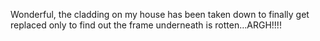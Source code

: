 <!--
id: 378735669
link: http://kevinisom.info/post/378735669/wonderful-the-cladding-on-my-house-has-been-taken
slug: wonderful-the-cladding-on-my-house-has-been-taken
date: Tue Feb 09 2010 11:20:49 GMT+1300 (NZDT)
raw: {"blog_name":"kevinisom","id":378735669,"post_url":"http://kevinisom.info/post/378735669/wonderful-the-cladding-on-my-house-has-been-taken","slug":"wonderful-the-cladding-on-my-house-has-been-taken","type":"text","date":"2010-02-08 22:20:49 GMT","timestamp":1265667649,"state":"published","format":"html","reblog_key":"W1ILYoUP","tags":[],"short_url":"http://tmblr.co/Zw68YyMammr","highlighted":[],"feed_item":"http://twitter.com/kev_nz/statuses/8821802559","from_feed_id":"650289","note_count":0,"title":null,"body":"<p>Wonderful, the cladding on my house has been taken down to finally get replaced only to find out the frame underneath is rotten&#8230;ARGH!!!!</p>"}
publish: 2010-02-09
tags: 
title: null
-->


Wonderful, the cladding on my house has been taken down to finally get
replaced only to find out the frame underneath is rotten…ARGH!!!!


